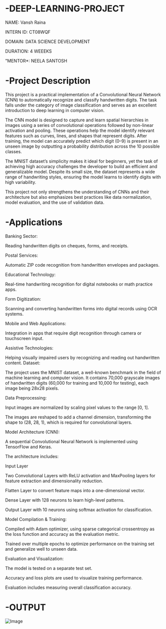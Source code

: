 # -DEEP-LEARNING-PROJECT

NAME: Vansh Raina

INTERN ID: CT08WQF

DOMAIN: DATA SCIENCE DEVELOPMENT

DURATION: 4 WEEEKS

"MENTOR*: NEELA SANTOSH

# -Project Description
This project is a practical implementation of a Convolutional Neural Network (CNN) to automatically recognize and classify handwritten digits. The task falls under the category of image classification and serves as an excellent introduction to deep learning in computer vision.

The CNN model is designed to capture and learn spatial hierarchies in images using a series of convolutional operations followed by non-linear activation and pooling. These operations help the model identify relevant features such as curves, lines, and shapes that represent digits. After training, the model can accurately predict which digit (0–9) is present in an unseen image by outputting a probability distribution across the 10 possible classes.

The MNIST dataset’s simplicity makes it ideal for beginners, yet the task of achieving high accuracy challenges the developer to build an efficient and generalizable model. Despite its small size, the dataset represents a wide range of handwriting styles, ensuring the model learns to identify digits with high variability.

This project not only strengthens the understanding of CNNs and their architecture but also emphasizes best practices like data normalization, model evaluation, and the use of validation data.

# -Applications
Banking Sector:

Reading handwritten digits on cheques, forms, and receipts.

Postal Services:

Automatic ZIP code recognition from handwritten envelopes and packages.

Educational Technology:

Real-time handwriting recognition for digital notebooks or math practice apps.

Form Digitization:

Scanning and converting handwritten forms into digital records using OCR systems.

Mobile and Web Applications:

Integration in apps that require digit recognition through camera or touchscreen input.

Assistive Technologies:

Helping visually impaired users by recognizing and reading out handwritten content.
Dataset:

The project uses the MNIST dataset, a well-known benchmark in the field of machine learning and computer vision. It contains 70,000 grayscale images of handwritten digits (60,000 for training and 10,000 for testing), each image being 28x28 pixels.

Data Preprocessing:

Input images are normalized by scaling pixel values to the range [0, 1].

The images are reshaped to add a channel dimension, transforming the shape to (28, 28, 1), which is required for convolutional layers.

Model Architecture (CNN):

A sequential Convolutional Neural Network is implemented using TensorFlow and Keras.

The architecture includes:

Input Layer

Two Convolutional Layers with ReLU activation and MaxPooling layers for feature extraction and dimensionality reduction.

Flatten Layer to convert feature maps into a one-dimensional vector.

Dense Layer with 128 neurons to learn high-level patterns.

Output Layer with 10 neurons using softmax activation for classification.

Model Compilation & Training:

Compiled with Adam optimizer, using sparse categorical crossentropy as the loss function and accuracy as the evaluation metric.

Trained over multiple epochs to optimize performance on the training set and generalize well to unseen data.

Evaluation and Visualization:

The model is tested on a separate test set.

Accuracy and loss plots are used to visualize training performance.

Evaluation includes measuring overall classification accuracy.

# -OUTPUT

![Image](https://github.com/user-attachments/assets/8272edcb-a0f8-444e-b742-09848d9062e3)
